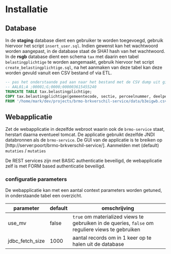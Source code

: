 # Installatie

## Database

In de **staging** database dient een gebruiker te worden toegevoegd, gebruik hiervoor het script `insert_user.sql`.
Indien gewenst kan het wachtwoord worden aangepast, in de database staat de SHA1 hash van het wachtwoord.
In de **rsgb** database dient een schema `tax`  met daarin een tabel `belastingplichtige` te worden aangemaakt, gebruik hiervoor
het script `create_belastingplichtige.sql`, na het aanmaken van deze tabel kan deze worden gevuld vanuit een CSV bestand of via ETL.

```sql
-- pas het onderstaande pad aan naar het bestand met de CSV dump uit gibs in het formaat
-- AAL01;A ;00001;G;0000;000003615455240
TRUNCATE TABLE tax.belastingplichtige;
COPY tax.belastingplichtige(gemeentecode, sectie, perceelnummer, deelperceelnummer, appartementsindex, kpr_nummer)
FROM '/home/mark/dev/projects/brmo-brkverschil-service/data/b3eigwb.csv' DELIMITER ';' CSV;
```

## Webapplicatie

Zet de webapplicatie in dezelfde webroot waarin ook de `brmo-service` staat, herstart daarna eventueel tomcat.
De applicatie gebruikt dezelfde JNDI databronnen als de `brmo-service`.
De GUI van de applicatie is te breiken op [http://server:poort/brmo-brkverschil-service/].
Aanmelden met (default) `mutaties` / `mutaties`

De REST services zijn met BASIC authenticatie beveiligd, de webapplicatie zelf
is met FORM based authenticatie beveiligd.

### configuratie parameters

De webapplicatie kan met een aantal context parameters worden getuned, in onderstaande tabel een overzicht.

| parameter  | default | omschrijving |
| ---------- | --------|--------------|
|use_mv      |false    |`true` om materialized views te gebruiken in de queries, `false` om reguliere views te gebruiken |
|jdbc_fetch_size|1000  | aantal records om in 1 keer op te halen uit de database |

